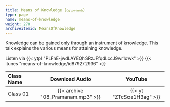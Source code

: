 ```yaml
---
title: Means of Knowledge (ப்ரமாணம்)
type: page
name: means-of-knowledge
weight: 270
archiveitemid: MeansOfKnowledge
---
```


Knowledge can be gained only through an instrument of knowledge. This talk explains the various means for attaining knowledge.

Listen via {{< ytpl "PLFhE-jwdLAYEQhSRzJFfqdLccJ9wr1owk" >}} {{< itunes "means-of-knowledge/id879272936" >}}

Class Name | Download Audio | YouTube
:---|:---:|:---:
Class 01 | {{< archive "08_Pramanam.mp3" >}} | {{< yt "ZTcSoe1H3ag" >}}
